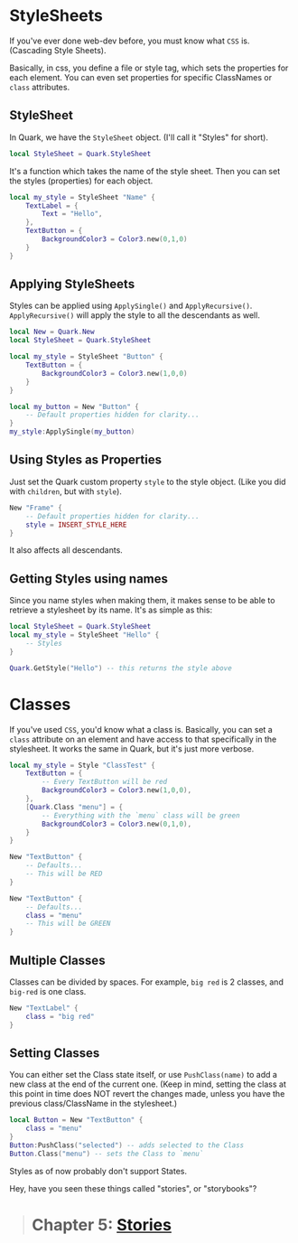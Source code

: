 # StyleSheets
If you've ever done web-dev before, you must know what `CSS` is. (Cascading Style Sheets).

Basically, in css, you define a file or style tag, which sets the properties for each element. You can even set properties for specific ClassNames or `class` attributes.

## StyleSheet
In Quark, we have the `StyleSheet` object. (I'll call it "Styles" for short).
```lua
local StyleSheet = Quark.StyleSheet
```
It's a function which takes the name of the style sheet. Then you can set the styles (properties) for each object.
```lua
local my_style = StyleSheet "Name" {
    TextLabel = {
        Text = "Hello",
    },
    TextButton = {
        BackgroundColor3 = Color3.new(0,1,0)
    }
}
```

## Applying StyleSheets
Styles can be applied using `ApplySingle()` and `ApplyRecursive()`.
`ApplyRecursive()` will apply the style to all the descendants as well.
```lua
local New = Quark.New
local StyleSheet = Quark.StyleSheet

local my_style = StyleSheet "Button" {
    TextButton = {
        BackgroundColor3 = Color3.new(1,0,0)
    }
}
```
```lua
local my_button = New "Button" {
    -- Default properties hidden for clarity...
}
my_style:ApplySingle(my_button)
```
## Using Styles as Properties
Just set the Quark custom property `style` to the style object. (Like you did with `children`, but with `style`).
```lua
New "Frame" {
    -- Default properties hidden for clarity...
    style = INSERT_STYLE_HERE
}
```
It also affects all descendants.

## Getting Styles using names
Since you name styles when making them, it makes sense to be able to retrieve a stylesheet by its name. It's as simple as this:
```lua
local StyleSheet = Quark.StyleSheet
local my_style = StyleSheet "Hello" {
    -- Styles
}

Quark.GetStyle("Hello") -- this returns the style above
```

# Classes
If you've used `CSS`, you'd know what a class is. Basically, you can set a `class` attribute on an element and have access to that specifically in the stylesheet. It works the same in Quark, but it's just more verbose.
```lua
local my_style = Style "ClassTest" {
    TextButton = {
        -- Every TextButton will be red
        BackgroundColor3 = Color3.new(1,0,0),
    },
    [Quark.Class "menu"] = {
        -- Everything with the `menu` class will be green
        BackgroundColor3 = Color3.new(0,1,0),
    }
}
```
```lua
New "TextButton" {
    -- Defaults...
    -- This will be RED
}

New "TextButton" {
    -- Defaults...
    class = "menu"
    -- This will be GREEN
}
```
## Multiple Classes
Classes can be divided by spaces. For example, `big red` is 2 classes, and `big-red` is one class.

```lua
New "TextLabel" {
    class = "big red"
}
```
## Setting Classes
You can either set the Class state itself, or use `PushClass(name)` to add a new class at the end of the current one. (Keep in mind, setting the class at this point in time does NOT revert the changes made, unless you have the previous class/ClassName in the stylesheet.)

```lua
local Button = New "TextButton" {
    class = "menu"
}
Button:PushClass("selected") -- adds selected to the Class
Button.Class("menu") -- sets the Class to `menu`
```

Styles as of now probably don't support States.

Hey, have you seen these things called "stories", or "storybooks"?
> # Chapter 5: [Stories](5.Stories.md)